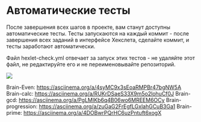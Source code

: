 # Автоматические тесты

После завершения всех шагов в проекте, вам станут доступны автоматические тесты. Тесты запускаются на каждый коммит - после завершения всех заданий в интерфейсе Хекслета, сделайте коммит, и тесты заработают автоматически.

Файл hexlet-check.yml отвечает за запуск этих тестов - не удаляйте этот файл, не редактируйте его и не переименовывайте репозиторий.

<a href="https://codeclimate.com/github/Drimodaren/frontend-project-lvl1/maintainability"><img src="https://api.codeclimate.com/v1/badges/e3d63753b8916cf8aaba/maintainability" /></a>

Brain-Even: https://asciinema.org/a/4syMC9x3sEoaRMPBr47bgNW5A
Brain-calc: https://asciinema.org/a/RUKrDSaeS33X9m5o2lohuCf0J
Brain-gcd: https://asciinema.org/a/PgLMIKb6q4B06wo6MREEM6OCy
Brain-progression: https://asciinema.org/a/zuGaG2FrEgfLGxlahGCuB3Ga1
Brain-prime: https://asciinema.org/a/4DOBwrPQrHC6uzPntuft6xogX
